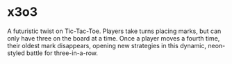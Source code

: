 # x3o3
A futuristic twist on Tic-Tac-Toe. Players take turns placing marks, but can only have three on the board at a time. Once a player moves a fourth time, their oldest mark disappears, opening new strategies in this dynamic, neon-styled battle for three-in-a-row.
